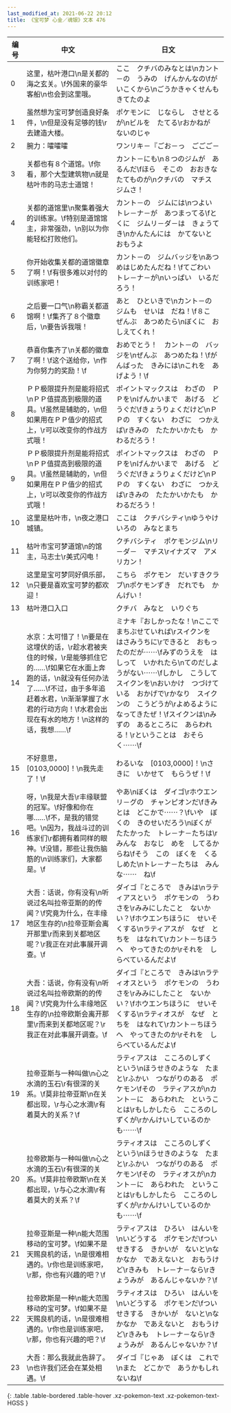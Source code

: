 ```yaml
---
last_modified_at: 2021-06-22 20:12
title: 《宝可梦 心金／魂银》文本 476
---
```

| 编号 | 中文 | 日文 |
| ---- | ---- | ---- |
| 0 | 这里，枯叶港口\n是关都的海之玄关。\f外国来的豪华客船\n也会到这里哦。 | ここ　クチバのみなとは\nカント－の　うみの　げんかんなの\fがいこくから\nごうかきゃくせんも　きてたのよ |
| 1 | 虽然想为宝可梦创造良好条件，\n但是没有足够的钱\r去建造大楼。 | ポケモンに　じならし　させとるが\nビルを　たてる\rおかねが　ないのじゃ |
| 2 | 腕力：嚯嚯嚯 | ワンリキ－『ごお－っ　ごごご－ |
| 3 | 关都也有８个道馆。\f你看，那个大型建筑物\n就是枯叶市的马志士道馆！ | カント－にも\n８つのジムが　あるんだ\fほら　そこの　おおきな　たてものが\nクチバの　マチス　ジムさ！ |
| 4 | 关都的道馆里\n聚集着强大的训练家。\f特别是道馆馆主，非常强劲，\n别以为你能轻松打败他们。 | カント－の　ジムには\nつよい　トレ－ナ－が　あつまってる\fとくに　ジムリ－ダ－は　きょうてき\nかんたんには　かてないと　おもうよ |
| 5 | 你开始收集关都的道馆徽章了啊！\f有很多难以对付的训练家吧！ | カント－の　ジムバッジを\nあつめはじめたんだね！\fてごわい　トレ－ナ－が\nいっぱい　いるだろう！ |
| 6 | 之后要一口气\n称霸关都道馆啊！\f集齐了８个徽章后，\n要告诉我哦！ | あと　ひといきで\nカント－の　ジムも　せいは　だね！\f８こ　ぜんぶ　あつめたら\nぼくに　おしえてくれ！ |
| 7 | 恭喜你集齐了\n关都的徽章了啊！\f这个送给你，\n作为你努力的奖励！\f | おめでとう！　カント－の　バッジを\nぜんぶ　あつめたね！\fがんばった　きみには\nこれを　あげよう！\f |
| 8 | ＰＰ极限提升剂是能将招式\nＰＰ值提高到极限的道具。\f虽然是辅助的，\n但如果用在ＰＰ值少的招式上，\r可以改变你的作战方式哦！ | ポイントマックスは　わざの　ＰＰを\nげんかいまで　あげる　どうぐだ\fきょうりょくだけど\nＰＰの　すくない　わざに　つかえば\rきみの　たたかいかたも　かわるだろう！ |
| 9 | ＰＰ极限提升剂是能将招式\nＰＰ值提高到极限的道具。\f虽然是辅助的，\n但如果用在ＰＰ值少的招式上，\r可以改变你的作战方式哦！ | ポイントマックスは　わざの　ＰＰを\nげんかいまで　あげる　どうぐだ\fきょうりょくだけど\nＰＰの　すくない　わざに　つかえば\rきみの　たたかいかたも　かわるだろう！ |
| 10 | 这里是枯叶市，\n夜之港口城镇。 | ここは　クチバシティ\nゆうやけいろの　みなとまち |
| 11 | 枯叶市宝可梦道馆\n的馆主，马志士\r美式闪电！ | クチバシティ　ポケモンジム\nリ－ダ－　マチス\rイナズマ　アメリカン！ |
| 12 | 这里是宝可梦同好俱乐部，\n只要是喜欢宝可梦的都欢迎！ | こちら　ポケモン　だいすきクラブ\nポケモンずき　だれでも　かんげい！ |
| 13 | 枯叶港口入口 | クチバ　みなと　いりぐち |
| 14 | 水京：太可惜了！\n要是在这埋伏的话，\r趁水君被夹住的时候，\r是能够抓住它的……\f如果它在水面上奔跑的话，\n就没有任何办法了……\f不过，由于多年追赶着水君，\n渐渐掌握了水君的行动方向！\f水君会出现在有水的地方！\n这样的话，我想……\f | ミナキ『おしかったな！\nここで　まちぶせていれば\rスイクンを　はさみうちに\rできると　おもったのだが⋯⋯\fみずのうえを　はしって　いかれたら\nてのだしようがない⋯⋯\fしかし　こうして　スイクンを\nおいかけ　つづけている　おかげで\rかなり　スイクンの　こうどうが\rよめるように　なってきたぜ！\fスイクンは\nみずの　あるところに　あらわれる！\rということは　おそらく⋯⋯\f |
| 15 | 不好意思，[0103,0000]！\n我先走了！\f | わるいな　[0103,0000]！\nさきに　いかせて　もらうぜ！\f |
| 16 | 呀，\n我是大吾\r丰缘联盟的冠军。\f好像和你在哪……\f不，是我的错觉吧。\n因为，我战斗过的训练家们\r都拥有着同样的眼神。\f没错，那些让我伤脑筋的\n训练家们，大家都是。\f | やあ\nぼくは　ダイゴ\rホウエンリ－グの　チャンピオンだ\fきみとは　どこかで⋯⋯？\fいや　ぼくの　きのせいだろう\nぼくが　たたかった　トレ－ナ－たちは\rみんな　おなじ　めを　してるからね\fそう　この　ぼくを　くるしめた\nトレ－ナ－たちは　みんな⋯⋯　ね\f |
| 17 | 大吾：话说，你有没有\n听说过名叫拉帝亚斯的的传闻？\f究竟为什么，在丰缘地区生存的\n拉帝亚斯会离开那里\r而来到关都地区呢？\r我正在对此事展开调查。\f | ダイゴ『ところで　きみは\nラティアスという　ポケモンの　うわさを\rみみにしたこと　ないかい？\fホウエンちほうに　せいそくする\nラティアスが　なぜ　とちを　はなれて\rカント－ちほうへ　やってきたのか\rそれを　しらべているんだよ\f |
| 18 | 大吾：话说，你有没有\n听说过名叫拉帝欧斯的的传闻？\f究竟为什么丰缘地区生存的\n拉帝欧斯会离开那里\r而来到关都地区呢？\r我正在对此事展开调查。\f | ダイゴ『ところで　きみは\nラティオスという　ポケモンの　うわさを\rみみにしたこと　ないかい？\fホウエンちほうに　せいそくする\nラティオスが　なぜ　とちを　はなれて\rカント－ちほうへ　やってきたのか\rそれを　しらべているんだよ\f |
| 19 | 拉帝亚斯与一种叫做\n心之水滴的玉石\r有很深的关系。\f莫非拉帝亚斯\n在关都出现，\r与心之水滴\r有着莫大的关系？\f | ラティアスは　こころのしずく　という\nほうせきのような　たまと\rふかい　つながりのある　ポケモン\fその　ラティアスが\nカント－に　あらわれた　ということは\rもしかしたら　こころのしずくが\rかんけいしているのかも⋯⋯\f |
| 20 | 拉帝欧斯与一种叫做\n心之水滴的玉石\r有很深的关系。\f莫非拉帝欧斯\n在关都出现，\r与心之水滴\r有着莫大的关系？\f | ラティオスは　こころのしずく　という\nほうせきのような　たまと\rふかい　つながりのある　ポケモン\fその　ラティオスが\nカント－に　あらわれた　ということは\rもしかしたら　こころのしずくが\rかんけいしているのかも⋯⋯\f |
| 21 | 拉帝亚斯是一种\n能大范围移动的宝可梦。\f如果不是天赐良机的话，\n是很难相遇的。\r你也是训练家吧，\r那，你也有兴趣的吧？\f | ラティアスは　ひろい　はんいを\nいどうする　ポケモンだ\fついせきする　きかいが　ないと\nなかなか　であえないと　おもうけど\rきみも　トレ－ナ－なら\rきょうみが　あるんじゃないか？\f |
| 22 | 拉帝欧斯是一种\n能大范围移动的宝可梦。\f如果不是天赐良机的话，\n是很难相遇的。\r你也是训练家吧，\r那，你也有兴趣的吧？\f | ラティオスは　ひろい　はんいを\nいどうする　ポケモンだ\fついせきする　きかいが　ないと\nなかなか　であえないと　おもうけど\rきみも　トレ－ナ－なら\rきょうみが　あるんじゃないか？\f |
| 23 | 大吾：那么我就此告辞了。\n也许我们还会在某处相遇。\f | ダイゴ『じゃあ　ぼくは　これで\nまた　どこかで　あうかもしれないね\f |
{: .table .table-bordered .table-hover .xz-pokemon-text .xz-pokemon-text-HGSS }